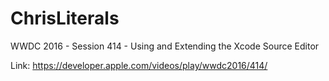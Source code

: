 #  ChrisLiterals

WWDC 2016 - Session 414 - Using and Extending the Xcode Source Editor

Link: https://developer.apple.com/videos/play/wwdc2016/414/
